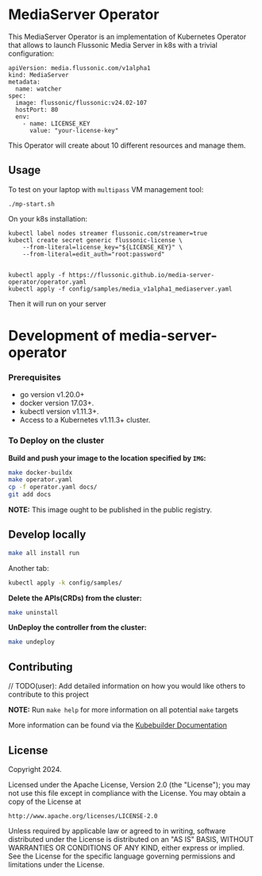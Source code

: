 # MediaServer Operator

This MediaServer Operator is an implementation of Kubernetes Operator that allows to launch Flussonic Media Server in k8s with a trivial configuration:

```
apiVersion: media.flussonic.com/v1alpha1
kind: MediaServer
metadata:
  name: watcher
spec:
  image: flussonic/flussonic:v24.02-107
  hostPort: 80
  env:
    - name: LICENSE_KEY
      value: "your-license-key"
```

This Operator will create about 10 different resources and manage them.


## Usage

To test on your laptop with `multipass` VM management tool:

```
./mp-start.sh
```

On your k8s installation:

```
kubectl label nodes streamer flussonic.com/streamer=true
kubectl create secret generic flussonic-license \
    --from-literal=license_key="${LICENSE_KEY}" \
    --from-literal=edit_auth="root:password"


kubectl apply -f https://flussonic.github.io/media-server-operator/operator.yaml
kubectl apply -f config/samples/media_v1alpha1_mediaserver.yaml
```

Then it will run on your server



# Development of media-server-operator

### Prerequisites
- go version v1.20.0+
- docker version 17.03+.
- kubectl version v1.11.3+.
- Access to a Kubernetes v1.11.3+ cluster.

### To Deploy on the cluster

**Build and push your image to the location specified by `IMG`:**

```sh
make docker-buildx
make operator.yaml
cp -f operator.yaml docs/
git add docs
```

**NOTE:** This image ought to be published in the public registry.

## Develop locally

```sh
make all install run
```

Another tab:

```sh
kubectl apply -k config/samples/
```

**Delete the APIs(CRDs) from the cluster:**

```sh
make uninstall
```

**UnDeploy the controller from the cluster:**

```sh
make undeploy
```

## Contributing
// TODO(user): Add detailed information on how you would like others to contribute to this project

**NOTE:** Run `make help` for more information on all potential `make` targets

More information can be found via the [Kubebuilder Documentation](https://book.kubebuilder.io/introduction.html)

## License

Copyright 2024.

Licensed under the Apache License, Version 2.0 (the "License");
you may not use this file except in compliance with the License.
You may obtain a copy of the License at

    http://www.apache.org/licenses/LICENSE-2.0

Unless required by applicable law or agreed to in writing, software
distributed under the License is distributed on an "AS IS" BASIS,
WITHOUT WARRANTIES OR CONDITIONS OF ANY KIND, either express or implied.
See the License for the specific language governing permissions and
limitations under the License.


